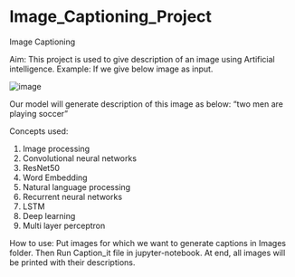 # Image_Captioning_Project

Image Captioning

Aim: This project is used to give description of an image using Artificial intelligence.
Example: If we give below image as input.

![image](https://user-images.githubusercontent.com/32496308/132399629-14a985f4-ee85-4f41-994e-1c892ce02bbb.png)

   
Our model will generate description of this image as below:
“two men are playing soccer”

Concepts used: 
1.	Image processing
2.	Convolutional neural networks
3.	ResNet50
4.	Word Embedding
5.	Natural language processing
6.	Recurrent neural networks
7.	LSTM
8.	Deep learning
9.	Multi layer perceptron

How to use: Put images for which we want to generate captions in Images folder. Then Run Caption_it file in jupyter-notebook. At end, all images will be printed with their descriptions.

